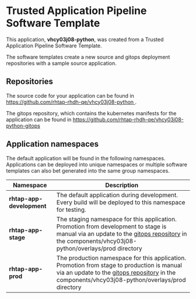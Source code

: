# Trusted Application Pipeline Software Template

This application, **vhcy03j08-python**, was created from a Trusted Application Pipeline Software Template.

The software templates create a new source and gitops deployment repositories with a sample source application. 

## Repositories

The source code for your application can be found in [https://github.com/rhtap-rhdh-qe/vhcy03j08-python ](https://github.com/rhtap-rhdh-qe/vhcy03j08-python ).
 
The gitops repository, which contains the kubernetes manifests for the application can be found in 
[https://github.com/rhtap-rhdh-qe/vhcy03j08-python-gitops ](https://github.com/rhtap-rhdh-qe/vhcy03j08-python-gitops ) 

## Application namespaces 

The default application will be found in the following namespaces. Applications can be deployed into unique namespaces or multiple software templates can also bet generated into the same group namespaces.  

|  Namespace   |  Description   |  
| -------- | -------- |   
| **rhtap-app-development** | The default application during development. Every build will be deployed to this namespace for testing. | 
| **rhtap-app-stage** | The staging namespace for this application. Promotion from development to stage is manual via an update to the [gitops repository](https://github.com/rhtap-rhdh-qe/vhcy03j08-python-gitops ) in the components/vhcy03j08-python/overlays/prod directory |  
| **rhtap-app-prod** | The production namespace for this application. Promotion from stage to production is manual via an update to the [gitops repository](https://github.com/rhtap-rhdh-qe/vhcy03j08-python-gitops ) in the components/vhcy03j08-python/overlays/prod directory | 